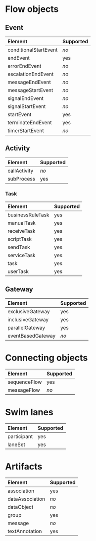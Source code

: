 

# Flow objects #

## Event ##

| **Element** | **Supported** |
|:------------|:--------------|
| conditionalStartEvent | _no_ |
| endEvent | yes |
| errorEndEvent | _no_ |
| escalationEndEvent | _no_ |
| messageEndEvent | _no_ |
| messageStartEvent | _no_ |
| signalEndEvent | _no_ |
| signalStartEvent | _no_ |
| startEvent | yes |
| terminateEndEvent | yes |
| timerStartEvent | _no_ |

## Activity ##

| **Element** | **Supported** |
|:------------|:--------------|
| callActivity | _no_ |
| subProcess | yes |

### Task ###

| **Element** | **Supported** |
|:------------|:--------------|
| businessRuleTask | yes |
| manualTask | yes |
| receiveTask | yes |
| scriptTask | yes |
| sendTask | yes |
| serviceTask | yes |
| task | yes |
| userTask | yes |

## Gateway ##

| **Element** | **Supported** |
|:------------|:--------------|
| exclusiveGateway | yes |
| inclusiveGateway | yes |
| parallelGateway | yes |
| eventBasedGateway | _no_ |

# Connecting objects #

| **Element** | **Supported** |
|:------------|:--------------|
| sequenceFlow |yes |
| messageFlow |_no_ |

# Swim lanes #

| **Element** | **Supported** |
|:------------|:--------------|
| participant | yes |
| laneSet | yes |

# Artifacts #

| **Element** | **Supported** |
|:------------|:--------------|
| association | yes |
| dataAssociation | _no_ |
| dataObject | _no_ |
| group | yes |
| message | _no_ |
| textAnnotation | yes |